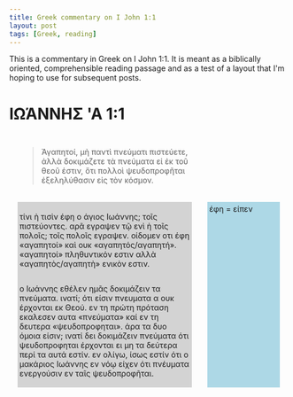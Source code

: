 ```yaml
---
title: Greek commentary on I John 1:1 
layout: post
tags: [Greek, reading]
---
```

<style>
		

.page-wrapper {
  margin: 15px;
}

.row {
  display: flex;
  flex-direction: row;
  flex-wrap: wrap;
  width: 100%;
}

.column {
  display: flex;
  flex-direction: column;
  flex-basis: 100%;
	  margin-top: 0.5em;
		  margin-bottom:0.5em;
			  padding:0.25em;
}
.column-comment {
  display: flex;
  flex-direction: column;
  flex-basis: 100%;
	  margin-top: 0.5em;
		  margin-bottom:0.5em;
			  padding:0.25em;
  background:lightgray;
}

.column-note {
  display: flex;
  flex-direction: column;
  flex-basis: 100%;
  margin-top: 0.5em;
		  margin-bottom:0.5em;
			  padding:0.25em;
				  background:lightblue;
}

	@media screen and (min-width: 800px) {
  .column, .column-comment {
    flex: 1;
   min-width:65%;
	   max-width:65%;
  }
  .column-note {
  flex: 1;
  margin-left:2em;
  max-width:35%;
  height:auto;
  }
  .double-column {
    flex: 2
  }
}

		</style>
This is a commentary in Greek on I John 1:1. It is meant as a biblically oriented, comprehensible reading passage and as a test of a layout that I'm hoping to use for subsequent posts.

# ΙΩΆΝΝΗΣ 'Α 1:1

<div class="page-wrapper">
<div class="row">
<div class="column"><blockquote>Ἀγαπητοί, μὴ παντὶ πνεύματι πιστεύετε, ἀλλὰ δοκιμάζετε τὰ πνεύματα εἰ ἐκ τοῦ θεοῦ ἐστιν, ὅτι πολλοὶ ψευδοπροφῆται ἐξεληλύθασιν εἰς τὸν κόσμον.</blockquote> 
</div>

<div class="column-comment">
<p>τίνι ὴ τισὶν έφη ο άγιος Ιωάννης; τοῖς πιστεύοντες. αρᾶ εγραψεν τῷ ενὶ ὴ τοῖς πολοῖς; τοῖς πολοῖς εγραψεν. οίδομεν οτι έφη &laquo;αγαπητοί&raquo; καὶ ουκ &laquo;αγαπητός/αγαπητή&raquo;. &laquo;αγαπητοί&raquo; πληθuντικόν εστιν αλλὰ &laquo;αγαπητὸς/αγαπητὴ&raquo; ενικὸν εστιν. </p>
<p>ο Ιωάννης εθέλεν ημᾶς δοκιμάζειν τα πνεύματα. ινατί; ότι είσιν πνευματα α ουκ έρχονται εκ Θεού. εν τη πρώτη πρόταση εκαλεσεν αυτα &laquo;πνεύματα&raquo; καί εν τη δευτερα &laquo;ψευδοπροφηται&raquo;. άρα τα δυο όμοια είσιν; ινατί δει δοκιμάζειν πνεύματα ότι ψευδοπροφηται έρχονται ει μη τα δεύτερα περί τα αυτά εστίν. εν ολίγω, ίσως εστίν ότι ο μακάριος Ιωάννης εν νόῳ είχεν ότι πνέυματα ενεργούσιν εν ταῖς ψευδοπροφῆται. </p>
</div>
<div class="column-note">
έφη = είπεν
</div>
</div>
</div>

